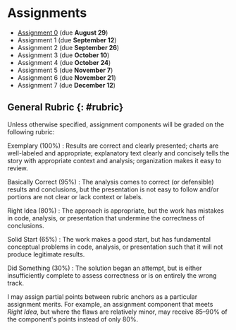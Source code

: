 # Assignments

- [Assignment 0](./A0/index.md) (due **August 29**)
- Assignment 1 (due **September 12**)
- Assignment 2 (due **September 26**)
- Assignment 3 (due **October 10**)
- Assignment 4 (due **October 24**)
- Assignment 5 (due **November 7**)
- Assignment 6 (due **November 21**)
- Assignment 7 (due **December 12**)

## General Rubric {: #rubric}

Unless otherwise specified, assignment components will be graded on the following rubric:

Exemplary (100%)
:   Results are correct and clearly presented; charts are well-labeled and appropriate; explanatory text clearly and concisely tells the story with appropriate context and analysis; organization makes it easy to review.

Basically Correct (95%)
:    The analysis comes to correct (or defensible) results and conclusions, but the presentation is not easy to follow and/or portions are not clear or lack context or labels.

Right Idea (80%)
:    The approach is appropriate, but the work has mistakes in code, analysis, or presentation that undermine the correctness of conclusions.

Solid Start (65%)
:    The work makes a good start, but has fundamental conceptual problems in code, analysis, or presentation such that it will not produce legitimate results.

Did Something (30%)
:    The solution began an attempt, but is either insufficiently complete to assess correctness or is on entirely the wrong track.

I may assign partial points between rubric anchors as a particular assignment merits.
For example, an assignment component that meets *Right Idea*, but where the flaws are relatively minor, may receive 85–90% of the component's points instead of only 80%.
